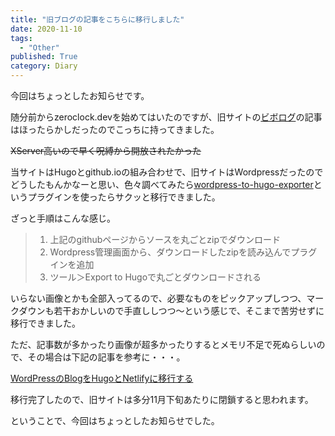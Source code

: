 ```yaml
---
title: "旧ブログの記事をこちらに移行しました"
date: 2020-11-10
tags:
  - "Other"
published: True
category: Diary
---
```


今回はちょっとしたお知らせです。

随分前からzeroclock.devを始めてはいたのですが、旧サイトの[ビボログ](https://vivolog.net)の記事はほったらかしだったのでこっちに持ってきました。

~~XServer高いので早く呪縛から開放されたかった~~

<!--more-->

当サイトはHugoとgithub.ioの組み合わせで、旧サイトはWordpressだったのでどうしたもんかなーと思い、色々調べてみたら[wordpress-to-hugo-exporter](https://github.com/SchumacherFM/wordpress-to-hugo-exporter)というプラグインを使ったらサクッと移行できました。

ざっと手順はこんな感じ。

> 1.  上記のgithubページからソースを丸ごとzipでダウンロード
> 2.  Wordpress管理画面から、ダウンロードしたzipを読み込んでプラグインを追加
> 3.  ツール＞Export to Hugoで丸ごとダウンロードされる

いらない画像とかも全部入ってるので、必要なものをピックアップしつつ、マークダウンも若干おかしいので手直ししつつ〜という感じで、そこまで苦労せずに移行できました。

ただ、記事数が多かったり画像が超多かったりするとメモリ不足で死ぬらしいので、その場合は下記の記事を参考に・・・。

[WordPressのBlogをHugoとNetlifyに移行する](https://randd.kwappa.net/2020/05/17/migrate-wordpress-to-hugo-and-netlify/)

移行完了したので、旧サイトは多分11月下旬あたりに閉鎖すると思われます。

ということで、今回はちょっとしたお知らせでした。
